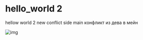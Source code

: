 # hello_world 2
hellow world 2
new conflict side main
конфликт из дева в мейн

<img src="https://pbs.twimg.com/profile_images/1701878932176351232/AlNU3WTK_400x400.jpg" alt="img">